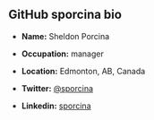 ## GitHub sporcina bio

- **Name:** Sheldon Porcina
- **Occupation:** manager
- **Location:** Edmonton, AB, Canada

- **Twitter:** [@sporcina](https://twitter.com/sporcina)
- **Linkedin:** [sporcina](https://www.linkedin.com/profile/view?id=AAIAAAEIN8kBwMM4bZ94VrKr8EGzo_ry8am31zo&trk=nav_responsive_tab_profile_pic)

